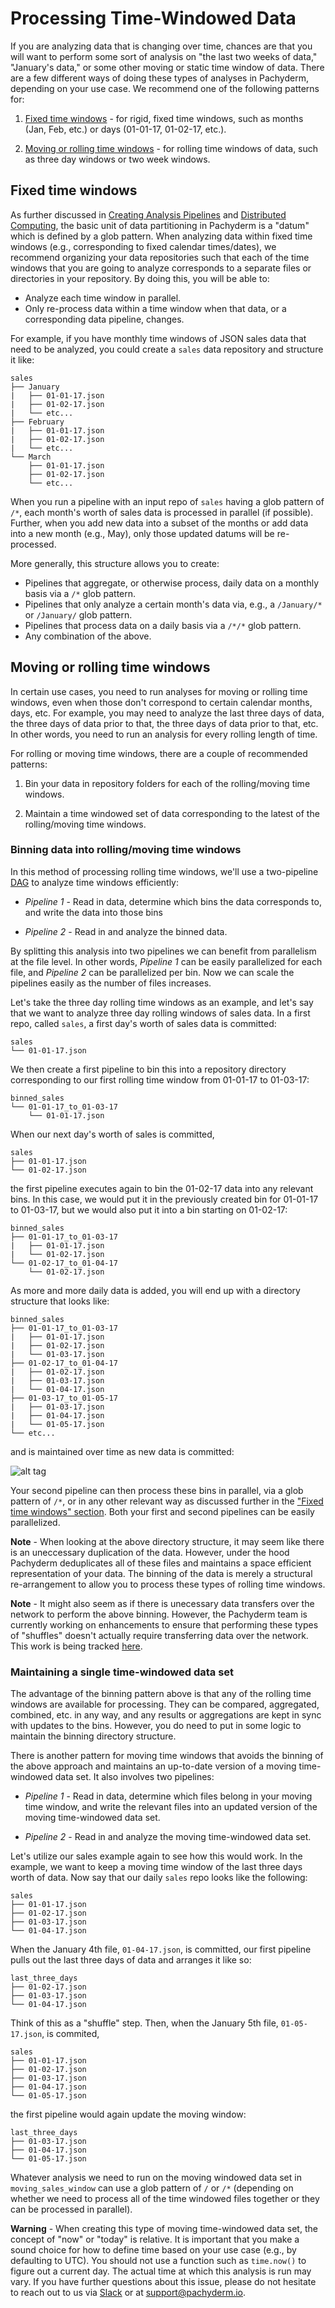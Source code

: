 # Processing Time-Windowed Data

If you are analyzing data that is changing over time, chances are that you will want to perform some sort of analysis on "the last two weeks of data," "January's data," or some other moving or static time window of data.  There are a few different ways of doing these types of analyses in Pachyderm, depending on your use case.  We recommend one of the following patterns for:

1. [Fixed time windows](#fixed-time-windows) - for rigid, fixed time windows, such as months (Jan, Feb, etc.) or days (01-01-17, 01-02-17, etc.).

2. [Moving or rolling time windows](#moving-or-rolling-time-windows) - for rolling time windows of data, such as three day windows or two week windows. 

## Fixed time windows

As further discussed in [Creating Analysis Pipelines](http://docs.pachyderm.io/en/latest/fundamentals/creating_analysis_pipelines.html) and [Distributed Computing](http://docs.pachyderm.io/en/latest/fundamentals/distributed_computing.html), the basic unit of data partitioning in Pachyderm is a "datum" which is defined by a glob pattern. When analyzing data within fixed time windows (e.g., corresponding to fixed calendar times/dates), we recommend organizing your data repositories such that each of the time windows that you are going to analyze corresponds to a separate files or directories in your repository. By doing this, you will be able to:

- Analyze each time window in parallel.
- Only re-process data within a time window when that data, or a corresponding data pipeline, changes.

For example, if you have monthly time windows of JSON sales data that need to be analyzed, you could create a `sales` data repository and structure it like:

```
sales
├── January
|   ├── 01-01-17.json
|   ├── 01-02-17.json
|   └── etc...
├── February
|   ├── 01-01-17.json
|   ├── 01-02-17.json
|   └── etc...
└── March
    ├── 01-01-17.json
    ├── 01-02-17.json
    └── etc...
```

When you run a pipeline with an input repo of `sales` having a glob pattern of `/*`, each month's worth of sales data is processed in parallel (if possible). Further, when you add new data into a subset of the months or add data into a new month (e.g., May), only those updated datums will be re-processed.

More generally, this structure allows you to create:

- Pipelines that aggregate, or otherwise process, daily data on a monthly basis via a `/*` glob pattern.
- Pipelines that only analyze a certain month's data via, e.g., a `/January/*` or `/January/` glob pattern.
- Pipelines that process data on a daily basis via a `/*/*` glob pattern.
- Any combination of the above.

## Moving or rolling time windows

In certain use cases, you need to run analyses for moving or rolling time windows, even when those don't correspond to certain calendar months, days, etc.  For example, you may need to analyze the last three days of data, the three days of data prior to that, the three days of data prior to that, etc.  In other words, you need to run an analysis for every rolling length of time.

For rolling or moving time windows, there are a couple of recommended patterns:

1. Bin your data in repository folders for each of the rolling/moving time windows.

2. Maintain a time windowed set of data corresponding to the latest of the rolling/moving time windows.

### Binning data into rolling/moving time windows

In this method of processing rolling time windows, we'll use a two-pipeline [DAG](http://docs.pachyderm.io/en/latest/fundamentals/creating_analysis_pipelines.html) to analyze time windows efficiently:

- *Pipeline 1* - Read in data, determine which bins the data corresponds to, and write the data into those bins   

- *Pipeline 2* - Read in and analyze the binned data. 

By splitting this analysis into two pipelines we can benefit from parallelism at the file level.  In other words, *Pipeline 1* can be easily parallelized for each file, and *Pipeline 2* can be parallelized per bin. Now we can scale the pipelines easily as the number of files increases.

Let's take the three day rolling time windows as an example, and let's say that we want to analyze three day rolling windows of sales data.  In a first repo, called `sales`, a first day's worth of sales data is committed:

```
sales
└── 01-01-17.json
```

We then create a first pipeline to bin this into a repository directory corresponding to our first rolling time window from 01-01-17 to 01-03-17:

```
binned_sales
└── 01-01-17_to_01-03-17
    └── 01-01-17.json
```

When our next day's worth of sales is committed,

```
sales
├── 01-01-17.json
└── 01-02-17.json
```

the first pipeline executes again to bin the 01-02-17 data into any relevant bins.  In this case, we would put it in the previously created bin for 01-01-17 to 01-03-17, but we would also put it into a bin starting on 01-02-17:

```
binned_sales
├── 01-01-17_to_01-03-17
|   ├── 01-01-17.json
|   └── 01-02-17.json
└── 01-02-17_to_01-04-17
    └── 01-02-17.json
```

As more and more daily data is added, you will end up with a directory structure that looks like:

```
binned_sales
├── 01-01-17_to_01-03-17
|   ├── 01-01-17.json
|   ├── 01-02-17.json
|   └── 01-03-17.json
├── 01-02-17_to_01-04-17
|   ├── 01-02-17.json
|   ├── 01-03-17.json
|   └── 01-04-17.json
├── 01-03-17_to_01-05-17
|   ├── 01-03-17.json
|   ├── 01-04-17.json
|   └── 01-05-17.json
└── etc...
```

and is maintained over time as new data is committed:

![alt tag](time_windows.png)

Your second pipeline can then process these bins in parallel, via a glob pattern of `/*`, or in any other relevant way as discussed further in the ["Fixed time windows" section](#fixed-time-window-directory-structures).  Both your first and second pipelines can be easily parallelized.

**Note** - When looking at the above directory structure, it may seem like there is an uneccessary duplication of the data.  However, under the hood Pachyderm deduplicates all of these files and maintains a space efficient representation of your data.  The binning of the data is merely a structural re-arrangement to allow you to process these types of rolling time windows.  

**Note** - It might also seem as if there is unecessary data transfers over the network to perform the above binning.  However, the Pachyderm team is currently working on enhancements to ensure that performing these types of "shuffles" doesn't actually require transferring data over the network. This work is being tracked [here](https://github.com/pachyderm/pachyderm/issues/1558).

### Maintaining a single time-windowed data set

The advantage of the binning pattern above is that any of the rolling time windows are available for processing.  They can be compared, aggregated, combined, etc. in any way, and any results or aggregations are kept in sync with updates to the bins.  However, you do need to put in some logic to maintain the binning directory structure.  

There is another pattern for moving time windows that avoids the binning of the above approach and maintains an up-to-date version of a moving time-windowed data set.  It also involves two pipelines:

- *Pipeline 1* - Read in data, determine which files belong in your moving time window, and write the relevant files into an updated version of the moving time-windowed data set.  

- *Pipeline 2* - Read in and analyze the moving time-windowed data set.

Let's utilize our sales example again to see how this would work.  In the example, we want to keep a moving time window of the last three days worth of data.  Now say that our daily `sales` repo looks like the following:

```
sales
├── 01-01-17.json
├── 01-02-17.json
├── 01-03-17.json
└── 01-04-17.json
```

When the January 4th file, `01-04-17.json`, is committed, our first pipeline pulls out the last three days of data and arranges it like so:

```
last_three_days
├── 01-02-17.json
├── 01-03-17.json
└── 01-04-17.json
```

Think of this as a "shuffle" step.  Then, when the January 5th file, `01-05-17.json`, is commited,  

```
sales
├── 01-01-17.json
├── 01-02-17.json
├── 01-03-17.json
├── 01-04-17.json
└── 01-05-17.json
```

the first pipeline would again update the moving window:

```
last_three_days
├── 01-03-17.json
├── 01-04-17.json
└── 01-05-17.json
```

Whatever analysis we need to run on the moving windowed data set in `moving_sales_window` can use a glob pattern of `/` or `/*` (depending on whether we need to process all of the time windowed files together or they can be processed in parallel).

**Warning** - When creating this type of moving time-windowed data set, the concept of "now" or "today" is relative.  It is important that you make a sound choice for how to define time based on your use case (e.g., by defaulting to UTC). You should not use a function such as `time.now()` to figure out a current day. The actual time at which this analysis is run may vary. If you have further questions about this issue, please do not hesitate to reach out to us via [Slack](http://slack.pachyderm.io/) or at support@pachyderm.io.
